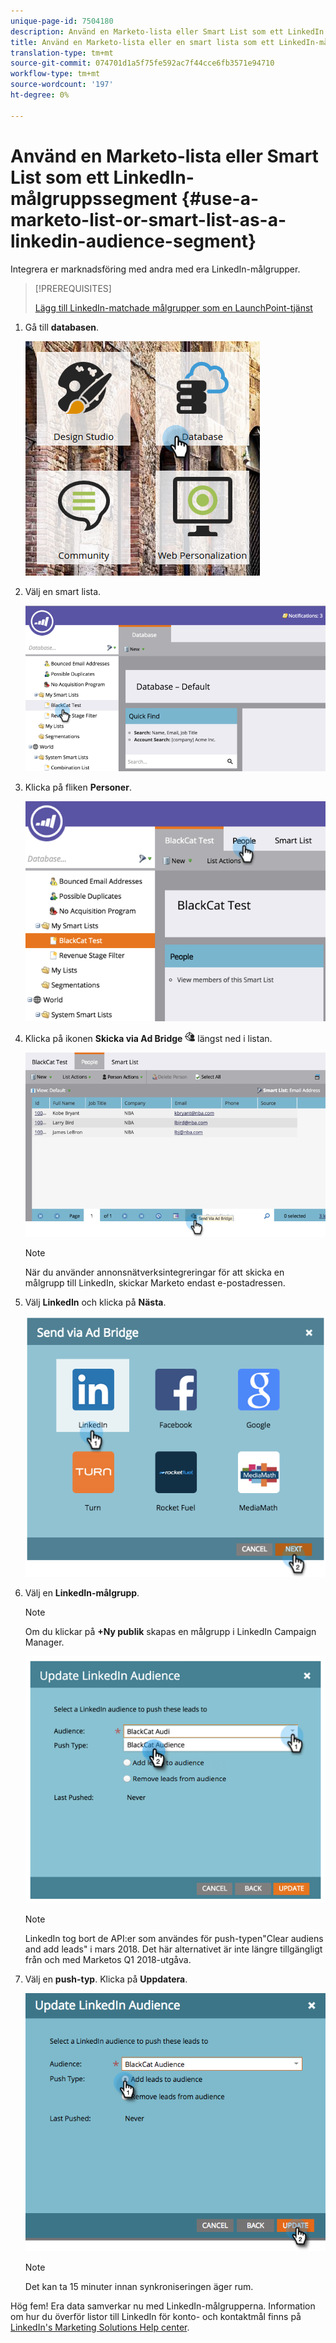 ```yaml
---
unique-page-id: 7504180
description: Använd en Marketo-lista eller Smart List som ett LinkedIn Audience-segment - Marketo Docs - Produktdokumentation
title: Använd en Marketo-lista eller en smart lista som ett LinkedIn-målsegment
translation-type: tm+mt
source-git-commit: 074701d1a5f75fe592ac7f44cce6fb3571e94710
workflow-type: tm+mt
source-wordcount: '197'
ht-degree: 0%

---
```



# Använd en Marketo-lista eller Smart List som ett LinkedIn-målgruppssegment {#use-a-marketo-list-or-smart-list-as-a-linkedin-audience-segment}

Integrera er marknadsföring med andra med era LinkedIn-målgrupper.

>[!PREREQUISITES]
>
>[Lägg till LinkedIn-matchade målgrupper som en LaunchPoint-tjänst](/help/marketo/product-docs/demand-generation/ad-network-integrations/add-linkedin-matched-audiences-as-a-launchpoint-service.md)

1. Gå till **databasen**.

   ![](assets/db.png)

1. Välj en smart lista.

   ![](assets/two.png)

1. Klicka på fliken **Personer**.

   ![](assets/three-1.png)

1. Klicka på ikonen **Skicka via Ad Bridge** ![—](assets/image2015-4-20-18-3a18-3a41.png) längst ned i listan.

   ![](assets/four-1.png)

   >[!NOTE]
   >
   >När du använder annonsnätverksintegreringar för att skicka en målgrupp till LinkedIn, skickar Marketo endast e-postadressen.

1. Välj **LinkedIn** och klicka på **Nästa**.

   ![](assets/image2015-4-20-18-3a7-3a19.png)

1. Välj en **LinkedIn-målgrupp**.

   >[!NOTE]
   >
   >Om du klickar på **+Ny publik** skapas en målgrupp i LinkedIn Campaign Manager.

   ![](assets/6.png)

   >[!NOTE]
   >
   >LinkedIn tog bort de API:er som användes för push-typen&quot;Clear audiens and add leads&quot; i mars 2018. Det här alternativet är inte längre tillgängligt från och med Marketos Q1 2018-utgåva.

1. Välj en **push-typ**. Klicka på **Uppdatera**.

   ![](assets/7.png)

   >[!NOTE]
   >
   >Det kan ta 15 minuter innan synkroniseringen äger rum.

Hög fem! Era data samverkar nu med LinkedIn-målgrupperna. Information om hur du överför listor till LinkedIn för konto- och kontaktmål finns på [LinkedIn&#39;s Marketing Solutions Help center](https://www.linkedin.com/help/lms/answer/73938?query=ad%20segment).
